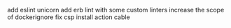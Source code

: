 add eslint unicorn
add erb lint with some custom linters
increase the scope of dockerignore
fix csp
install action cable
